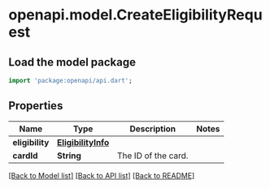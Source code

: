 # openapi.model.CreateEligibilityRequest

## Load the model package
```dart
import 'package:openapi/api.dart';
```

## Properties
Name | Type | Description | Notes
------------ | ------------- | ------------- | -------------
**eligibility** | [**EligibilityInfo**](EligibilityInfo.md) |  | 
**cardId** | **String** | The ID of the card. | 

[[Back to Model list]](../README.md#documentation-for-models) [[Back to API list]](../README.md#documentation-for-api-endpoints) [[Back to README]](../README.md)


